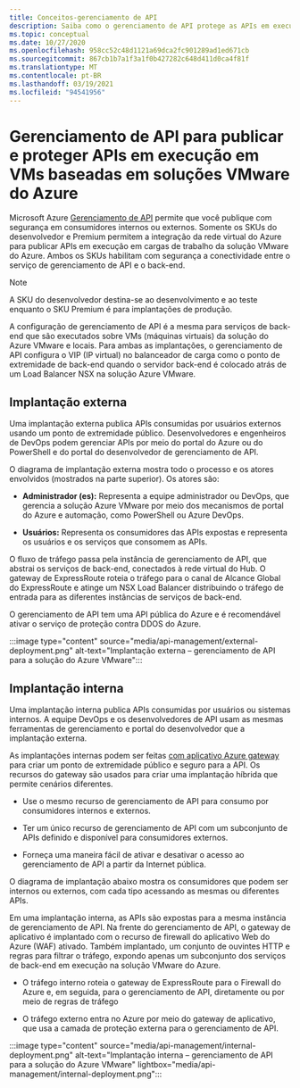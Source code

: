 ```yaml
---
title: Conceitos-gerenciamento de API
description: Saiba como o gerenciamento de API protege as APIs em execução nas VMs (máquinas virtuais) da solução VMware do Azure
ms.topic: conceptual
ms.date: 10/27/2020
ms.openlocfilehash: 958cc52c48d1121a69dca2fc901289ad1ed671cb
ms.sourcegitcommit: 867cb1b7a1f3a1f0b427282c648d411d0ca4f81f
ms.translationtype: MT
ms.contentlocale: pt-BR
ms.lasthandoff: 03/19/2021
ms.locfileid: "94541956"
---
```

# <a name="api-management-to-publish-and-protect-apis-running-on-azure-vmware-solution-based-vms"></a>Gerenciamento de API para publicar e proteger APIs em execução em VMs baseadas em soluções VMware do Azure

Microsoft Azure [Gerenciamento de API](https://azure.microsoft.com/services/api-management/) permite que você publique com segurança em consumidores internos ou externos.  Somente os SKUs do desenvolvedor e Premium permitem a integração da rede virtual do Azure para publicar APIs em execução em cargas de trabalho da solução VMware do Azure.  Ambos os SKUs habilitam com segurança a conectividade entre o serviço de gerenciamento de API e o back-end. 

>[!NOTE]
>A SKU do desenvolvedor destina-se ao desenvolvimento e ao teste enquanto o SKU Premium é para implantações de produção.

A configuração de gerenciamento de API é a mesma para serviços de back-end que são executados sobre VMs (máquinas virtuais) da solução do Azure VMware e locais. Para ambas as implantações, o gerenciamento de API configura o VIP (IP virtual) no balanceador de carga como o ponto de extremidade de back-end quando o servidor back-end é colocado atrás de um Load Balancer NSX na solução Azure VMware. 


## <a name="external-deployment"></a>Implantação externa

Uma implantação externa publica APIs consumidas por usuários externos usando um ponto de extremidade público. Desenvolvedores e engenheiros de DevOps podem gerenciar APIs por meio do portal do Azure ou do PowerShell e do portal do desenvolvedor de gerenciamento de API.

O diagrama de implantação externa mostra todo o processo e os atores envolvidos (mostrados na parte superior). Os atores são:

- **Administrador (es):** Representa a equipe administrador ou DevOps, que gerencia a solução Azure VMware por meio dos mecanismos de portal do Azure e automação, como PowerShell ou Azure DevOps.

- **Usuários:**  Representa os consumidores das APIs expostas e representa os usuários e os serviços que consomem as APIs.

O fluxo de tráfego passa pela instância de gerenciamento de API, que abstrai os serviços de back-end, conectados à rede virtual do Hub. O gateway de ExpressRoute roteia o tráfego para o canal de Alcance Global do ExpressRoute e atinge um NSX Load Balancer distribuindo o tráfego de entrada para as diferentes instâncias de serviços de back-end.

O gerenciamento de API tem uma API pública do Azure e é recomendável ativar o serviço de proteção contra DDOS do Azure. 

:::image type="content" source="media/api-management/external-deployment.png" alt-text="Implantação externa – gerenciamento de API para a solução do Azure VMware":::


## <a name="internal-deployment"></a>Implantação interna

Uma implantação interna publica APIs consumidas por usuários ou sistemas internos. A equipe DevOps e os desenvolvedores de API usam as mesmas ferramentas de gerenciamento e portal do desenvolvedor que a implantação externa.

As implantações internas podem ser feitas [com aplicativo Azure gateway](../api-management/api-management-howto-integrate-internal-vnet-appgateway.md) para criar um ponto de extremidade público e seguro para a API.  Os recursos do gateway são usados para criar uma implantação híbrida que permite cenários diferentes.  

* Use o mesmo recurso de gerenciamento de API para consumo por consumidores internos e externos.

* Ter um único recurso de gerenciamento de API com um subconjunto de APIs definido e disponível para consumidores externos.

* Forneça uma maneira fácil de ativar e desativar o acesso ao gerenciamento de API a partir da Internet pública.

O diagrama de implantação abaixo mostra os consumidores que podem ser internos ou externos, com cada tipo acessando as mesmas ou diferentes APIs.

Em uma implantação interna, as APIs são expostas para a mesma instância de gerenciamento de API. Na frente do gerenciamento de API, o gateway de aplicativo é implantado com o recurso de firewall do aplicativo Web do Azure (WAF) ativado. Também implantado, um conjunto de ouvintes HTTP e regras para filtrar o tráfego, expondo apenas um subconjunto dos serviços de back-end em execução na solução VMware do Azure.


* O tráfego interno roteia o gateway de ExpressRoute para o Firewall do Azure e, em seguida, para o gerenciamento de API, diretamente ou por meio de regras de tráfego   

* O tráfego externo entra no Azure por meio do gateway de aplicativo, que usa a camada de proteção externa para o gerenciamento de API.


:::image type="content" source="media/api-management/internal-deployment.png" alt-text="Implantação interna – gerenciamento de API para a solução do Azure VMware" lightbox="media/api-management/internal-deployment.png":::